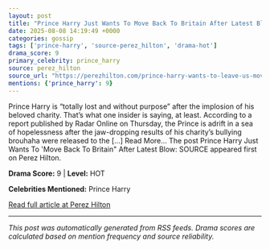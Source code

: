 ```yaml
---
layout: post
title: "Prince Harry Just Wants To Move Back To Britain After Latest Blow: SOURCE"
date: 2025-08-08 14:19:49 +0000
categories: gossip
tags: ['prince-harry', 'source-perez_hilton', 'drama-hot']
drama_score: 9
primary_celebrity: prince_harry
source: perez_hilton
source_url: "https://perezhilton.com/prince-harry-wants-to-leave-us-move-back-britain-meghan-markle-sentebale-charity-downfall/"
mentions: {'prince_harry': 9}
---
```


Prince Harry is “totally lost and without purpose” after the implosion of his beloved charity. That’s what one insider is saying, at least. According to a report published by Radar Online on Thursday, the Prince is adrift in a sea of hopelessness after the jaw-dropping results of his charity’s bullying brouhaha were released to the [...] Read More... The post Prince Harry Just Wants To 'Move Back To Britain" After Latest Blow: SOURCE appeared first on Perez Hilton.

**Drama Score:** 9 | **Level:** HOT

**Celebrities Mentioned:** Prince Harry

[Read full article at Perez Hilton](https://perezhilton.com/prince-harry-wants-to-leave-us-move-back-britain-meghan-markle-sentebale-charity-downfall/)

---
*This post was automatically generated from RSS feeds. Drama scores are calculated based on mention frequency and source reliability.*
